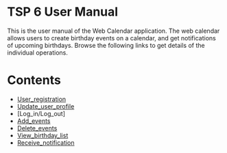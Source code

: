 # TSP 6 User Manual #

This is the user manual of the Web Calendar application. The web calendar allows users to create birthday events on a calendar, and get notifications of upcoming birthdays. Browse the following links to get details of the individual operations.


# Contents #

  * [User\_registration](User_registration.md)
  * [Update\_user\_profile](Update_user_profile.md)
  * [Log\_in/Log\_out]
  * [Add\_events](Add_events.md)
  * [Delete\_events](Delete_events.md)
  * [View\_birthday\_list](View_birthday_list.md)
  * [Receive\_notification](Receive_notification.md)